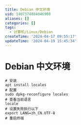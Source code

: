 ```yaml
---
title: Debian 中文环境
uid: 1407374884046908
aliases: []
categories: []
tags:
  - 计算机/Linux/Debian
createTime: '2024-04-17 09:55:17'
updateTime: '2024-04-19 15:45:34'
---
```


# Debian 中文环境

```shell
# 安装
apt install locales
# 配置
sudo dpkg-reconfigure locales
# 查看当前语言
locale
# 设置失败执行以下
export LANG=zh_CN.UTF-8
# 重启终端
```
